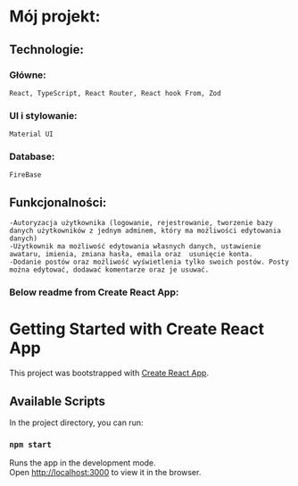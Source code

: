 # Mój projekt:

## Technologie:

### Główne:

    React, TypeScript, React Router, React hook From, Zod

### UI i stylowanie:

    Material UI

### Database:

    FireBase

## Funkcjonalności:

    -Autoryzacja użytkownika (logowanie, rejestrowanie, tworzenie bazy danych użytkowników z jednym adminem, który ma możliwości edytowania danych)
    -Użytkownik ma możliwość edytowania własnych danych, ustawienie awataru, imienia, zmiana hasła, emaila oraz  usunięcie konta.
    -Dodanie postów oraz możliwość wyświetlenia tylko swoich postów. Posty można edytować, dodawać komentarze oraz je usuwać.
### Below readme from Create React App:

# Getting Started with Create React App

This project was bootstrapped with [Create React App](https://github.com/facebook/create-react-app).

## Available Scripts

In the project directory, you can run:

### `npm start`

Runs the app in the development mode.\
Open [http://localhost:3000](http://localhost:3000) to view it in the browser.
